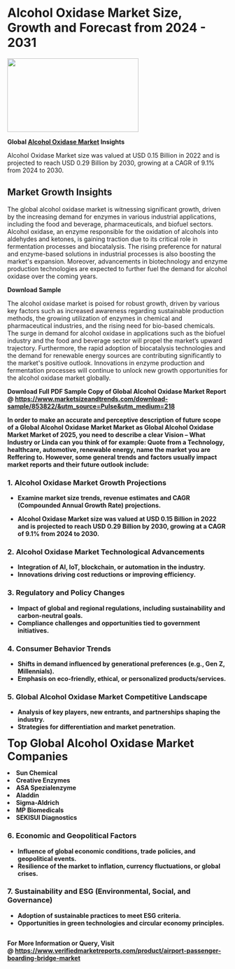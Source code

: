 <H1>Alcohol Oxidase Market Size, Growth and Forecast from 2024 - 2031</H1><img class="aligncenter size-medium wp-image-584254" src="https://thirdeyenews.in/wp-content/uploads/2024/09/Global-Market-Research-300x168.jpeg" alt="" width="300" height="168" /><p><strong>Global&nbsp;<a href="https://www.marketsizeandtrends.com/download-sample/853822/&amp;utm_source=Pulse&amp;utm_medium=218">Alcohol Oxidase Market</a> Insights</strong></p><p>Alcohol Oxidase Market size was valued at USD 0.15 Billion in 2022 and is projected to reach USD 0.29 Billion by 2030, growing at a CAGR of 9.1% from 2024 to 2030.</p><p><h2>Market Growth Insights</h2> <p>The global alcohol oxidase market is witnessing significant growth, driven by the increasing demand for enzymes in various industrial applications, including the food and beverage, pharmaceuticals, and biofuel sectors. Alcohol oxidase, an enzyme responsible for the oxidation of alcohols into aldehydes and ketones, is gaining traction due to its critical role in fermentation processes and biocatalysis. The rising preference for natural and enzyme-based solutions in industrial processes is also boosting the market's expansion. Moreover, advancements in biotechnology and enzyme production technologies are expected to further fuel the demand for alcohol oxidase over the coming years.</p> <p><strong>Download Sample</strong></p> <p>The alcohol oxidase market is poised for robust growth, driven by various key factors such as increased awareness regarding sustainable production methods, the growing utilization of enzymes in chemical and pharmaceutical industries, and the rising need for bio-based chemicals. The surge in demand for alcohol oxidase in applications such as the biofuel industry and the food and beverage sector will propel the market’s upward trajectory. Furthermore, the rapid adoption of biocatalysis technologies and the demand for renewable energy sources are contributing significantly to the market's positive outlook. Innovations in enzyme production and fermentation processes will continue to unlock new growth opportunities for the alcohol oxidase market globally.</p> <p><strong></p><p><span class=""><strong>Download Full PDF Sample Copy of Global Alcohol Oxidase Market Report</strong> @ <a href="https://www.marketsizeandtrends.com/download-sample/853822/&amp;utm_source=Pulse&amp;utm_medium=218" target="_blank">https://www.marketsizeandtrends.com/download-sample/853822/&amp;utm_source=Pulse&amp;utm_medium=218</a></span></p><p>In order to make an accurate and perceptive description of future scope of a Global&nbsp;Alcohol Oxidase Market Market as Global&nbsp;Alcohol Oxidase Market Market of 2025, you need to describe a clear Vision &ndash; What Industry or Linda can you think of for example: Quote from a Technology, healthcare, automotive, renewable energy, name the market you are Reffering to. However, some general trends and factors usually impact market reports and their future outlook include:</p><h3>1.&nbsp;<strong>Alcohol Oxidase Market Growth Projections</strong></h3><ul><li>Examine market size trends, revenue estimates and CAGR (Compounded Annual Growth Rate) projections.</li><li><p>Alcohol Oxidase Market size was valued at USD 0.15 Billion in 2022 and is projected to reach USD 0.29 Billion by 2030, growing at a CAGR of 9.1% from 2024 to 2030.</p></li></ul><h3>2.&nbsp;<strong>Alcohol Oxidase Market Technological Advancements</strong></h3><ul><li>Integration of AI, IoT, blockchain, or automation in the industry.</li><li>Innovations driving cost reductions or improving efficiency.</li></ul><h3>3.&nbsp;<strong>Regulatory and Policy Changes</strong></h3><ul><li>Impact of global and regional regulations, including sustainability and carbon-neutral goals.</li><li>Compliance challenges and opportunities tied to government initiatives.</li></ul><h3>4.&nbsp;<strong>Consumer Behavior Trends</strong></h3><ul><li>Shifts in demand influenced by generational preferences (e.g., Gen Z, Millennials).</li><li>Emphasis on eco-friendly, ethical, or personalized products/services.</li></ul><h3>5.&nbsp;<strong>Global Alcohol Oxidase Market Competitive Landscape</strong></h3><ul><li>Analysis of key players, new entrants, and partnerships shaping the industry.</li><li>Strategies for differentiation and market penetration.</li></ul><p data-pm-slice="1 1 []"><span style="color: inherit; font-family: inherit; font-size: 25px;">Top Global Alcohol Oxidase Market Companies</span></p><div class="" data-test-id=""><p><li>Sun Chemical</li><li> Creative Enzymes</li><li> ASA Spezialenzyme</li><li> Aladdin</li><li> Sigma-Aldrich</li><li> MP Biomedicals</li><li> SEKISUI Diagnostics</li></p></div><h3>6.&nbsp;<strong>Economic and Geopolitical Factors</strong></h3><ul><li>Influence of global economic conditions, trade policies, and geopolitical events.</li><li>Resilience of the market to inflation, currency fluctuations, or global crises.</li></ul><h3>7.&nbsp;<strong>Sustainability and ESG (Environmental, Social, and Governance)</strong></h3><ul><li>Adoption of sustainable practices to meet ESG criteria.</li><li>Opportunities in green technologies and circular economy principles.</li></ul><h2><strong style="font-size: 14px;">For More Information or Query, Visit @&nbsp;</strong><a style="background-color: #ffffff; font-size: 14px;" href="https://www.marketsizeandtrends.com/report/alcohol-oxidase-market/" target="_blank">https://www.verifiedmarketreports.com/product/airport-passenger-boarding-bridge-market</a></h2>
